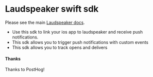 # Laudspeaker swift sdk

Please see the main [Laudspeaker docs](https://laudspeaker.com/docs/developer/sdks/ios).

- Use this sdk to link your ios app to laudspeaker and receive push notifications.
- This sdk allows you to trigger push notifications with custom events
- This sdk allows you to track opens and delivers

#### Thanks

Thanks to PostHog!
